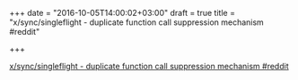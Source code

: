 +++
date = "2016-10-05T14:00:02+03:00"
draft = true
title = "x/sync/singleflight - duplicate function call suppression mechanism  #reddit"

+++

<p><a href="https://t.co/xsUTbr2JSG">x/sync/singleflight - duplicate function call suppression mechanism  #reddit</a></p>
